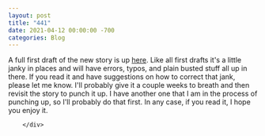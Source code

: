 ```yaml
---
layout: post
title: "441"
date: 2021-04-12 00:00:00 -700
categories: Blog
---
```


<div class="blog-content">
				<div class="paragraph">A full first draft of the new story is up <a href="../story-0121.html" target="_blank">here</a>. Like all first drafts it's a little janky in places and will have errors, typos, and plain busted stuff all up in there. If you read it and have suggestions on how to correct that jank, please let me know. I'll probably give it a couple weeks to breath and then revisit the story to punch it up. I have another one that I am in the process of punching up, so I'll probably do that first. In any case, if you read it, I hope you enjoy it.&nbsp;</div>

		</div>
        